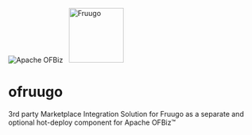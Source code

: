 <img src="http://ofbiz.apache.org/images/logo.png" alt="Apache OFBiz" />&nbsp;&nbsp;
<img src="https://www.fruugo.nl/images-2014/logo.png" alt="Fruugo" style="width: 110px;"/>

# ofruugo
3rd party Marketplace Integration Solution for Fruugo as a separate and optional hot-deploy component for Apache OFBiz™ 
